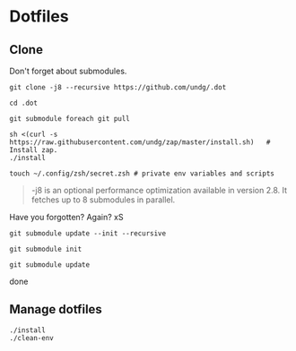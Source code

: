 # Dotfiles

## Clone

Don't forget about submodules.
```
git clone -j8 --recursive https://github.com/undg/.dot

cd .dot

git submodule foreach git pull

sh <(curl -s https://raw.githubusercontent.com/undg/zap/master/install.sh)   # Install zap.
./install

touch ~/.config/zsh/secret.zsh # private env variables and scripts 

```
> -j8 is an optional performance optimization available in version 2.8. It fetches up to 8 submodules in parallel.


Have you forgotten? Again? xS
```
git submodule update --init --recursive
```

```
git submodule init
```

```
git submodule update
```

done


## Manage dotfiles

```
./install
./clean-env
```

